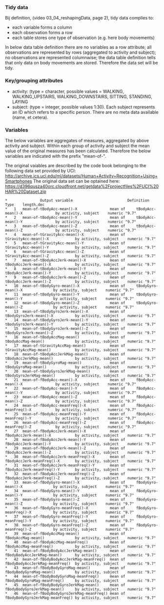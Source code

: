### Tidy data

Bij definition, (video 03_04_reshapingData, page 2), tidy data complies to:

* each variable forms a column
* each observation forms a row
* each table stores one type of observation (e.g. here body movements)

In below data table definition there are no variables as a row attribute; all observations are represented by rows (aggregated to activity and subject); no observations are represented columnwise; the data table definition tells that only data on body movements are stored. Therefore the data set will be tidy.


### Key/grouping attributes

* activity: (type = character, possible values = WALKING, WALKING_UPSTAIRS, WALKING_DOWNSTAIRS, SITTING, STANDING, LAYING
* subject: (type = integer, possible values 1:30). Each subject represents an ID which refers to a specific person. There are no meta data available (name, et cetera). 


### Variables

The below variables are aggregates of measures, aggregated by above activity and subject. Within each group of activity and subject the mean value of the original measures has been calculated. Therefore the below variables are indicated with the prefix "mean-of-". 

The original vaiables are described by the code book belonging to the following data set provided by UCI:
	http://archive.ics.uci.edu/ml/datasets/Human+Activity+Recognition+Using+Smartphones
The original data set can be optained here: 
	https://d396qusza40orc.cloudfront.net/getdata%2Fprojectfiles%2FUCI%20HAR%20Dataset.zip 

```
*               Output variable                         Definition                                                              Type    length.dec
*	1	mean-of-tBodyAcc-mean()-X              	mean of 	tBodyAcc-mean()-X              	by activity, subject	numeric	"9.7"
*	2	mean-of-tBodyAcc-mean()-Y              	mean of 	tBodyAcc-mean()-Y              	by activity, subject	numeric	"9.7"
*	3	mean-of-tBodyAcc-mean()-Z              	mean of 	tBodyAcc-mean()-Z              	by activity, subject	numeric	"9.7"
*	4	mean-of-tGravityAcc-mean()-X           	mean of 	tGravityAcc-mean()-X           	by activity, subject	numeric	"9.7"
*	5	mean-of-tGravityAcc-mean()-Y           	mean of 	tGravityAcc-mean()-Y           	by activity, subject	numeric	"9.7"
*	6	mean-of-tGravityAcc-mean()-Z           	mean of 	tGravityAcc-mean()-Z           	by activity, subject	numeric	"9.7"
*	7	mean-of-tBodyAccJerk-mean()-X          	mean of 	tBodyAccJerk-mean()-X          	by activity, subject	numeric	"9.7"
*	8	mean-of-tBodyAccJerk-mean()-Y          	mean of 	tBodyAccJerk-mean()-Y          	by activity, subject	numeric	"9.7"
*	9	mean-of-tBodyAccJerk-mean()-Z          	mean of 	tBodyAccJerk-mean()-Z          	by activity, subject	numeric	"9.7"
*	10	mean-of-tBodyGyro-mean()-X             	mean of 	tBodyGyro-mean()-X             	by activity, subject	numeric	"9.7"
*	11	mean-of-tBodyGyro-mean()-Y             	mean of 	tBodyGyro-mean()-Y             	by activity, subject	numeric	"9.7"
*	12	mean-of-tBodyGyro-mean()-Z             	mean of 	tBodyGyro-mean()-Z             	by activity, subject	numeric	"9.7"
*	13	mean-of-tBodyGyroJerk-mean()-X         	mean of 	tBodyGyroJerk-mean()-X         	by activity, subject	numeric	"9.7"
*	14	mean-of-tBodyGyroJerk-mean()-Y         	mean of 	tBodyGyroJerk-mean()-Y         	by activity, subject	numeric	"9.7"
*	15	mean-of-tBodyGyroJerk-mean()-Z         	mean of 	tBodyGyroJerk-mean()-Z         	by activity, subject	numeric	"9.7"
*	16	mean-of-tBodyAccMag-mean()             	mean of 	tBodyAccMag-mean()             	by activity, subject	numeric	"9.7"
*	17	mean-of-tGravityAccMag-mean()          	mean of 	tGravityAccMag-mean()          	by activity, subject	numeric	"9.7"
*	18	mean-of-tBodyAccJerkMag-mean()         	mean of 	tBodyAccJerkMag-mean()         	by activity, subject	numeric	"9.7"
*	19	mean-of-tBodyGyroMag-mean()            	mean of 	tBodyGyroMag-mean()            	by activity, subject	numeric	"9.7"
*	20	mean-of-tBodyGyroJerkMag-mean()        	mean of 	tBodyGyroJerkMag-mean()        	by activity, subject	numeric	"9.7"
*	21	mean-of-fBodyAcc-mean()-X              	mean of 	fBodyAcc-mean()-X              	by activity, subject	numeric	"9.7"
*	22	mean-of-fBodyAcc-mean()-Y              	mean of 	fBodyAcc-mean()-Y              	by activity, subject	numeric	"9.7"
*	23	mean-of-fBodyAcc-mean()-Z              	mean of 	fBodyAcc-mean()-Z              	by activity, subject	numeric	"9.7"
*	24	mean-of-fBodyAcc-meanFreq()-X          	mean of 	fBodyAcc-meanFreq()-X          	by activity, subject	numeric	"9.7"
*	25	mean-of-fBodyAcc-meanFreq()-Y          	mean of 	fBodyAcc-meanFreq()-Y          	by activity, subject	numeric	"9.7"
*	26	mean-of-fBodyAcc-meanFreq()-Z          	mean of 	fBodyAcc-meanFreq()-Z          	by activity, subject	numeric	"9.7"
*	27	mean-of-fBodyAccJerk-mean()-X          	mean of 	fBodyAccJerk-mean()-X          	by activity, subject	numeric	"9.7"
*	28	mean-of-fBodyAccJerk-mean()-Y          	mean of 	fBodyAccJerk-mean()-Y          	by activity, subject	numeric	"9.7"
*	29	mean-of-fBodyAccJerk-mean()-Z          	mean of 	fBodyAccJerk-mean()-Z          	by activity, subject	numeric	"9.7"
*	30	mean-of-fBodyAccJerk-meanFreq()-X      	mean of 	fBodyAccJerk-meanFreq()-X      	by activity, subject	numeric	"9.7"
*	31	mean-of-fBodyAccJerk-meanFreq()-Y      	mean of 	fBodyAccJerk-meanFreq()-Y      	by activity, subject	numeric	"9.7"
*	32	mean-of-fBodyAccJerk-meanFreq()-Z      	mean of 	fBodyAccJerk-meanFreq()-Z      	by activity, subject	numeric	"9.7"
*	33	mean-of-fBodyGyro-mean()-X             	mean of 	fBodyGyro-mean()-X             	by activity, subject	numeric	"9.7"
*	34	mean-of-fBodyGyro-mean()-Y             	mean of 	fBodyGyro-mean()-Y             	by activity, subject	numeric	"9.7"
*	35	mean-of-fBodyGyro-mean()-Z             	mean of 	fBodyGyro-mean()-Z             	by activity, subject	numeric	"9.7"
*	36	mean-of-fBodyGyro-meanFreq()-X         	mean of 	fBodyGyro-meanFreq()-X         	by activity, subject	numeric	"9.7"
*	37	mean-of-fBodyGyro-meanFreq()-Y         	mean of 	fBodyGyro-meanFreq()-Y         	by activity, subject	numeric	"9.7"
*	38	mean-of-fBodyGyro-meanFreq()-Z         	mean of 	fBodyGyro-meanFreq()-Z         	by activity, subject	numeric	"9.7"
*	39	mean-of-fBodyAccMag-mean()             	mean of 	fBodyAccMag-mean()             	by activity, subject	numeric	"9.7"
*	40	mean-of-fBodyAccMag-meanFreq()         	mean of 	fBodyAccMag-meanFreq()         	by activity, subject	numeric	"9.7"
*	41	mean-of-fBodyBodyAccJerkMag-mean()     	mean of 	fBodyBodyAccJerkMag-mean()     	by activity, subject	numeric	"9.7"
*	42	mean-of-fBodyBodyAccJerkMag-meanFreq() 	mean of 	fBodyBodyAccJerkMag-meanFreq() 	by activity, subject	numeric	"9.7"
*	43	mean-of-fBodyBodyGyroMag-mean()        	mean of 	fBodyBodyGyroMag-mean()        	by activity, subject	numeric	"9.7"
*	44	mean-of-fBodyBodyGyroMag-meanFreq()    	mean of 	fBodyBodyGyroMag-meanFreq()    	by activity, subject	numeric	"9.7"
*	45	mean-of-fBodyBodyGyroJerkMag-mean()    	mean of 	fBodyBodyGyroJerkMag-mean()    	by activity, subject	numeric	"9.7"
*	46	mean-of-fBodyBodyGyroJerkMag-meanFreq()	mean of 	fBodyBodyGyroJerkMag-meanFreq()	by activity, subject	numeric	"9.7"
```







